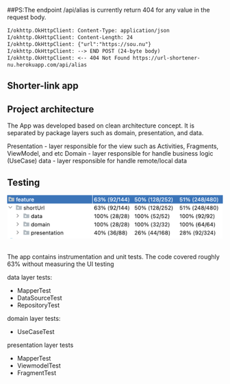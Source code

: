 ##PS:The endpoint /api/alias is currently return 404 for any value in the request body.

```/okhttp.OkHttpClient: --> POST https://url-shortener-nu.herokuapp.com/api/alias
I/okhttp.OkHttpClient: Content-Type: application/json
I/okhttp.OkHttpClient: Content-Length: 24
I/okhttp.OkHttpClient: {"url":"https://sou.nu"}
I/okhttp.OkHttpClient: --> END POST (24-byte body)
I/okhttp.OkHttpClient: <-- 404 Not Found https://url-shortener-nu.herokuapp.com/api/alias
```

## Shorter-link app


## Project architecture

The App was developed based on clean architecture concept. It is separated by package layers such as
domain, presentation, and data.

Presentation - layer responsible for the view such as Activities, Fragments, ViewModel, and etc
Domain - layer responsible for handle business logic (UseCase)
data - layer responsible for handle remote/local data

## Testing
<img src ="https://github.com/douglasalipio/shortenUrlApp/blob/main/Screen%20Shot%202023-03-08%20at%2011.14.34.png" />&nbsp;&nbsp;

The app contains instrumentation and unit tests. 
The code covered roughly 63% without measuring the UI testing

data layer tests:

* MapperTest
* DataSourceTest
* RepositoryTest

domain layer tests:

* UseCaseTest

presentation layer tests

* MapperTest
* ViewmodelTest
* FragmentTest


